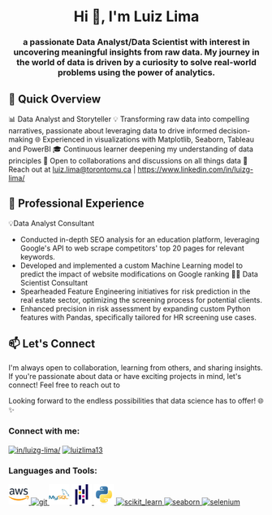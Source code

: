 <h1 align="center">Hi 👋, I'm Luiz Lima</h1>
<h3 align="center">a passionate Data Analyst/Data Scientist with interest in uncovering meaningful insights from raw data. My journey in the world of data is driven by a curiosity to solve real-world problems using the power of analytics.</h3>

## 🚀 Quick Overview

📊 Data Analyst and Storyteller
💡 Transforming raw data into compelling narratives, passionate about leveraging data to drive informed decision-making
🌐 Experienced in visualizations with Matplotlib, Seaborn, Tableau and PowerBI
🎓 Continuous learner deepening my understanding of data principles
🤝 Open to collaborations and discussions on all things data
 📧 Reach out at luiz.lima@torontomu.ca |  https://www.linkedin.com/in/luizg-lima/

## 💼 Professional Experience

💡Data Analyst Consultant
- Conducted in-depth SEO analysis for an education platform, leveraging Google's API to web scrape competitors' top 20 pages for relevant keywords.
- Developed and implemented a custom Machine Learning model to predict the impact of website modifications on Google ranking
👨‍💻 Data Scientist Consultant
- Spearheaded Feature Engineering initiatives for risk prediction in the real estate sector, optimizing the screening process for potential clients.
- Enhanced precision in risk assessment by expanding custom Python features with Pandas, specifically tailored for HR screening use cases.


## 📫 Let's Connect

I'm always open to collaboration, learning from others, and sharing insights. If you're passionate about data or have exciting projects in mind, let's connect! Feel free to reach out to

Looking forward to the endless possibilities that data science has to offer! 🌐✨


<h3 align="left">Connect with me:</h3>
<p align="left">
<a href="https://linkedin.com/in/in/luizg-lima/" target="blank"><img align="center" src="https://raw.githubusercontent.com/rahuldkjain/github-profile-readme-generator/master/src/images/icons/Social/linked-in-alt.svg" alt="in/luizg-lima/" height="30" width="40" /></a>
<a href="https://kaggle.com/luizlima13" target="blank"><img align="center" src="https://raw.githubusercontent.com/rahuldkjain/github-profile-readme-generator/master/src/images/icons/Social/kaggle.svg" alt="luizlima13" height="30" width="40" /></a>
</p>

<h3 align="left">Languages and Tools:</h3>
<p align="left"> <a href="https://aws.amazon.com" target="_blank" rel="noreferrer"> <img src="https://raw.githubusercontent.com/devicons/devicon/master/icons/amazonwebservices/amazonwebservices-original-wordmark.svg" alt="aws" width="40" height="40"/> </a> <a href="https://git-scm.com/" target="_blank" rel="noreferrer"> <img src="https://www.vectorlogo.zone/logos/git-scm/git-scm-icon.svg" alt="git" width="40" height="40"/> </a> <a href="https://www.mysql.com/" target="_blank" rel="noreferrer"> <img src="https://raw.githubusercontent.com/devicons/devicon/master/icons/mysql/mysql-original-wordmark.svg" alt="mysql" width="40" height="40"/> </a> <a href="https://pandas.pydata.org/" target="_blank" rel="noreferrer"> <img src="https://raw.githubusercontent.com/devicons/devicon/2ae2a900d2f041da66e950e4d48052658d850630/icons/pandas/pandas-original.svg" alt="pandas" width="40" height="40"/> </a> <a href="https://www.python.org" target="_blank" rel="noreferrer"> <img src="https://raw.githubusercontent.com/devicons/devicon/master/icons/python/python-original.svg" alt="python" width="40" height="40"/> </a> <a href="https://scikit-learn.org/" target="_blank" rel="noreferrer"> <img src="https://upload.wikimedia.org/wikipedia/commons/0/05/Scikit_learn_logo_small.svg" alt="scikit_learn" width="40" height="40"/> </a> <a href="https://seaborn.pydata.org/" target="_blank" rel="noreferrer"> <img src="https://seaborn.pydata.org/_images/logo-mark-lightbg.svg" alt="seaborn" width="40" height="40"/> </a> <a href="https://www.selenium.dev" target="_blank" rel="noreferrer"> <img src="https://raw.githubusercontent.com/detain/svg-logos/780f25886640cef088af994181646db2f6b1a3f8/svg/selenium-logo.svg" alt="selenium" width="40" height="40"/> </a> </p>

<!--
**LuizGuilhermeLima/LuizGuilhermeLima** is a ✨ _special_ ✨ repository because its `README.md` (this file) appears on your GitHub profile.

Here are some ideas to get you started:

- 🔭 I’m currently working on ...
- 🌱 I’m currently learning ...
- 👯 I’m looking to collaborate on ...
- 🤔 I’m looking for help with ...
- 💬 Ask me about ...
- 📫 How to reach me: ...
- 😄 Pronouns: ...
- ⚡ Fun fact: ...
-->
